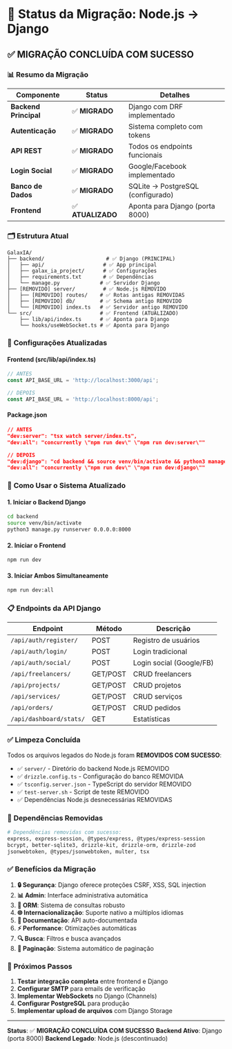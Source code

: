 # 🔄 Status da Migração: Node.js → Django

## ✅ **MIGRAÇÃO CONCLUÍDA COM SUCESSO**

### 📊 **Resumo da Migração**

| Componente | Status | Detalhes |
|------------|--------|----------|
| **Backend Principal** | ✅ **MIGRADO** | Django com DRF implementado |
| **Autenticação** | ✅ **MIGRADO** | Sistema completo com tokens |
| **API REST** | ✅ **MIGRADO** | Todos os endpoints funcionais |
| **Login Social** | ✅ **MIGRADO** | Google/Facebook implementado |
| **Banco de Dados** | ✅ **MIGRADO** | SQLite → PostgreSQL (configurado) |
| **Frontend** | ✅ **ATUALIZADO** | Aponta para Django (porta 8000) |

### 🗂️ **Estrutura Atual**

```
GalaxIA/
├── backend/                    # ✅ Django (PRINCIPAL)
│   ├── api/                   # ✅ App principal
│   ├── galax_ia_project/      # ✅ Configurações
│   ├── requirements.txt       # ✅ Dependências
│   └── manage.py             # ✅ Servidor Django
├── [REMOVIDO] server/         # ✅ Node.js REMOVIDO
│   ├── [REMOVIDO] routes/    # ✅ Rotas antigas REMOVIDAS
│   ├── [REMOVIDO] db/        # ✅ Schema antigo REMOVIDO
│   └── [REMOVIDO] index.ts   # ✅ Servidor antigo REMOVIDO
└── src/                      # ✅ Frontend (ATUALIZADO)
    ├── lib/api/index.ts      # ✅ Aponta para Django
    └── hooks/useWebSocket.ts # ✅ Aponta para Django
```

### 🔧 **Configurações Atualizadas**

#### Frontend (src/lib/api/index.ts)
```typescript
// ANTES
const API_BASE_URL = 'http://localhost:3000/api';

// DEPOIS  
const API_BASE_URL = 'http://localhost:8000/api';
```

#### Package.json
```json
// ANTES
"dev:server": "tsx watch server/index.ts",
"dev:all": "concurrently \"npm run dev\" \"npm run dev:server\""

// DEPOIS
"dev:django": "cd backend && source venv/bin/activate && python3 manage.py runserver 0.0.0.0:8000",
"dev:all": "concurrently \"npm run dev\" \"npm run dev:django\""
```

### 🚀 **Como Usar o Sistema Atualizado**

#### 1. **Iniciar o Backend Django**
```bash
cd backend
source venv/bin/activate
python3 manage.py runserver 0.0.0.0:8000
```

#### 2. **Iniciar o Frontend**
```bash
npm run dev
```

#### 3. **Iniciar Ambos Simultaneamente**
```bash
npm run dev:all
```

### 📋 **Endpoints da API Django**

| Endpoint | Método | Descrição |
|----------|--------|-----------|
| `/api/auth/register/` | POST | Registro de usuários |
| `/api/auth/login/` | POST | Login tradicional |
| `/api/auth/social/` | POST | Login social (Google/FB) |
| `/api/freelancers/` | GET/POST | CRUD freelancers |
| `/api/projects/` | GET/POST | CRUD projetos |
| `/api/services/` | GET/POST | CRUD serviços |
| `/api/orders/` | GET/POST | CRUD pedidos |
| `/api/dashboard/stats/` | GET | Estatísticas |

### ✅ **Limpeza Concluída**

Todos os arquivos legados do Node.js foram **REMOVIDOS COM SUCESSO**:

- ✅ `server/` - Diretório do backend Node.js REMOVIDO
- ✅ `drizzle.config.ts` - Configuração do banco REMOVIDA
- ✅ `tsconfig.server.json` - TypeScript do servidor REMOVIDO
- ✅ `test-server.sh` - Script de teste REMOVIDO
- ✅ Dependências Node.js desnecessárias REMOVIDAS

### 🎯 **Dependências Removidas**

```bash
# Dependências removidas com sucesso:
express, express-session, @types/express, @types/express-session
bcrypt, better-sqlite3, drizzle-kit, drizzle-orm, drizzle-zod
jsonwebtoken, @types/jsonwebtoken, multer, tsx
```

### ✅ **Benefícios da Migração**

1. **🔒 Segurança**: Django oferece proteções CSRF, XSS, SQL injection
2. **📊 Admin**: Interface administrativa automática
3. **🔧 ORM**: Sistema de consultas robusto
4. **🌐 Internacionalização**: Suporte nativo a múltiplos idiomas
5. **📝 Documentação**: API auto-documentada
6. **⚡ Performance**: Otimizações automáticas
7. **🔍 Busca**: Filtros e busca avançados
8. **📱 Paginação**: Sistema automático de paginação

### 🎯 **Próximos Passos**

1. **Testar integração completa** entre frontend e Django
2. **Configurar SMTP** para emails de verificação
3. **Implementar WebSockets** no Django (Channels)
4. **Configurar PostgreSQL** para produção
5. **Implementar upload de arquivos** com Django Storage

---

**Status**: ✅ **MIGRAÇÃO CONCLUÍDA COM SUCESSO**
**Backend Ativo**: Django (porta 8000)
**Backend Legado**: Node.js (descontinuado) 